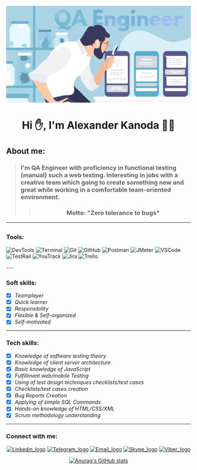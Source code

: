 ![QA present_logo](https://github.com/AlexanderKanoda/alexanderkanoda/blob/main/assets/image1-1.png)
# <h1 align="center"> Hi :raised_hand:, I'm Alexander Kanoda :man_technologist:</strong></h1>
## **About me:**
>### **I'm QA Engineer with proficiency in functional testing (manual) such a web testing. Interesting in jobs with a creative team which going to create something new and great while working in a comfortable team-oriented environment.**
>>### **<center>Motto: "Zero tolerance to bugs"**</center>
_____
<h2 align="center">
  
### **Tools:** 
![DevTools](https://img.shields.io/badge/-DevTools-green)
![Terminal](https://img.shields.io/badge/-Terminal-blueviolet)
![Git](https://img.shields.io/badge/-Git-green)
![GitHub](https://img.shields.io/badge/-GitHub-blueviolet)
![Postman](https://img.shields.io/badge/-Postman-green)
![JMeter](https://img.shields.io/badge/-JMeter-blueviolet)
![VSCode](https://img.shields.io/badge/-VSCode-green)
![TestRail](https://img.shields.io/badge/-TestRail-blueviolet)
![YouTrack](https://img.shields.io/badge/-YouTrack-green)
![Jira](https://img.shields.io/badge/-Jira-blueviolet)
![Trello](https://img.shields.io/badge/-Trello-green)
  
</h2>
---

### **Soft skills:**
 * [x] *Teamplayer* 
 * [x] *Quick learner*
 * [x] *Responsibility*
 * [x] *Flexible & Self-organized* 
 * [x] *Self-motivated*
  ___

### **Tech skills:**
 * [x] *Knowledge of software testing theory*
 * [x] *Knowledge of client server architecture* 
 * [x] *Basic knowledge of JavaScript* 
 * [x] *Fulfillment web/mobile Testing* 
 * [x] *Using of test design techniques checklists/test cases*
 * [x] *Checklists/test cases creation*
 * [x] *Bug Reports Creation*
 * [x] *Applying of simple SQL Commands*
 * [x] *Hands-on knowledge of HTML/CSS/XML*
 * [x] *Scrum methodology understanding*
  
___
### **Connect with me:**
<center>

[![Linkedin_logo](https://img.shields.io/badge/LinkedIn-0077B5?style=for-the-badge&logo=linkedin&logoColor=white)](https://www.linkedin.com/in/alexander-kanoda/)
[![Telegram_logo](https://img.shields.io/badge/Telegram-2CA5E0?style=for-the-badge&logo=telegram&logoColor=white)](https://t.me/Sarmatovich)
[![Email_logo](https://img.shields.io/badge/Gmail-D14836?style=for-the-badge&logo=gmail&logoColor=white)](mailto:akanoda@gmail.com) 
[![Skype_logo](https://img.shields.io/badge/Skype-00AFF0?style=for-the-badge&logo=skype&logoColor=white)](https://join.skype.com/invite/mbcBfJuXrQVV)
[![Viber_logo](https://img.shields.io/badge/viber-685EA9?style=for-the-badge&logo=viber&logoColor=white)](https://viber.click/375293502857)


[![Anurag's GitHub stats](https://github-readme-stats.vercel.app/api?username=AlexanderKanoda&show_icons=true)](https://github.com/anuraghazra/github-readme-stats)
